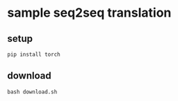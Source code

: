 # sample seq2seq translation

## setup

```shell
pip install torch
```

## download

```shell
bash download.sh
```
